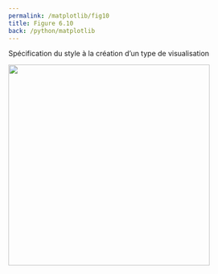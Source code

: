 ```yaml
---
permalink: /matplotlib/fig10
title: Figure 6.10
back: /python/matplotlib
---
```


Spécification du style à la création d’un type de visualisation

<img src="/python/_static/matplotlib/fig10.png" width="400px"/>

<script src="https://emgithub.com/embed.js?target=https%3A%2F%2Fgithub.com%2Fxoolive%2Fpython%2Fblob%2Fmaster%2F02-ecosysteme%2F06-matplotlib%2Ffig10.py&style=github-gist&showLineNumbers=on"></script>
